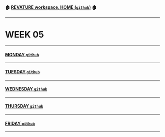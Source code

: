 #### :house: [REVATURE workspace, HOME (`github`)](https://github.com/joedonline/REVATURE__workspace)  :house:
---
# WEEK 05

---
#### [MONDAY `github`](https://github.com/joedonline/REVATURE__workspace/tree/master/WEEK__nn/__01_MONDAY)

---
#### [TUESDAY `github`](https://github.com/joedonline/REVATURE__workspace/tree/master/WEEK__02/__02_TUESDAY)

---
#### [WEDNESDAY `github`](https://github.com/joedonline/REVATURE__workspace/tree/master/WEEK__03/__03_WEDNESDAY)

---
#### [THURSDAY `github`](https://github.com/joedonline/REVATURE__workspace/tree/master/WEEK__nn/__04_THURSDAY)

---
#### [FRIDAY `github`](https://github.com/joedonline/REVATURE__workspace/tree/master/WEEK__05/__05_FRIDAY)

---
